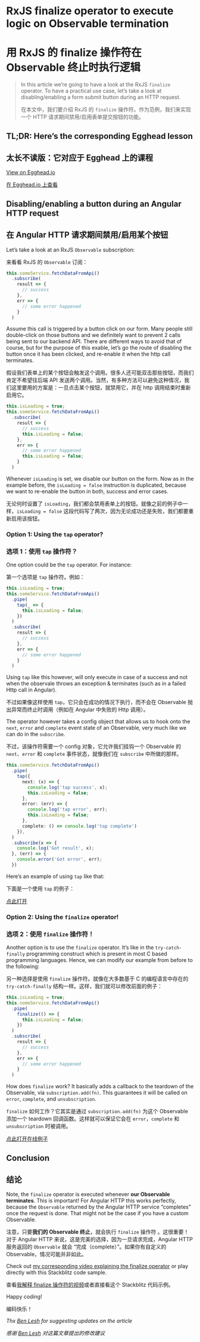 # RxJS finalize operator to execute logic on Observable termination

# 用 RxJS 的 finalize 操作符在 Observable 终止时执行逻辑

> In this article we’re going to have a look at the RxJS `finalize` operator. To have a practical use case, let’s take a look at disabling/enabling a form submit button during an HTTP request.
>
> 在本文中，我们要介绍 RxJS 的 `finalize` 操作符。作为范例，我们来实现一个 HTTP 请求期间禁用/启用表单提交按钮的功能。
>

## TL;DR: Here’s the corresponding Egghead lesson

## 太长不读版：它对应于 Egghead 上的课程

[View on Egghead.io](https://egghead.io/lessons/angular-execute-code-when-the-rxjs-observable-terminates-with-the-finalize-operator)

[在 Egghead.io 上查看](https://egghead.io/lessons/angular-execute-code-when-the-rxjs-observable-terminates-with-the-finalize-operator)

## Disabling/enabling a button during an Angular HTTP request

## 在 Angular HTTP 请求期间禁用/启用某个按钮

Let’s take a look at an RxJS `Observable` subscription:

来看看 RxJS 的 `Observable` 订阅：

```typescript
this.someService.fetchDataFromApi()
  .subscribe(
    result => {
      // success
    },
    err => {
      // some error happened
    }
  )
```

Assume this call is triggered by a button click on our form. Many people still double-click on those buttons and we definitely want to prevent 2 calls being sent to our backend API. There are different ways to avoid that of course, but for the purpose of this exable, let’s go the route of disabling the button once it has been clicked, and re-enable it when the http call terminates.

假设我们表单上的某个按钮会触发这个调用。很多人还可能双击那些按钮，而我们肯定不希望往后端 API 发送两个调用。当然，有多种方法可以避免这种情况，我们这里要用的方案是：一旦点击某个按钮，就禁用它，并在 http 调用结束时重新启用它。

```typescript
this.isLoading = true;
this.someService.fetchDataFromApi()
  .subscribe(
    result => {
      // success
      this.isLoading = false;
    },
    err => {
      // some error happened
      this.isLoading = false;
    }
  )
```

Whenever `isLoading` is set, we disable our button on the form. Now as in the example before, the `isLoading = false` instruction is duplicated, because we want to re-enable the button in both, success and error cases.

无论何时设置了 `isLoading`，我们都会禁用表单上的按钮。就像之前的例子中一样，`isLoading = false` 这段代码写了两次，因为无论成功还是失败，我们都要重新启用该按钮。

### Option 1: Using the `tap` operator?

### 选项 1：使用 `tap` 操作符？

One option could be the `tap` operator. For instance:

第一个选项是 `tap` 操作符。例如：

```typescript
this.isLoading = true;
this.someService.fetchDataFromApi()
  .pipe(
    tap(_ => {
      this.isLoading = false;
    })
  )
  .subscribe(
    result => {
      // success
    },
    err => {
      // some error happened
    }
  )
```

Using `tap` like this however, will only execute in case of a success and not when the observale throws an exception & terminates (such as in a failed Http call in Angular).

不过如果像这样使用 `tap`，它只会在成功的情况下执行，而不会在 Observable 抛出异常而终止时调用（例如在 Angular 中失败的 Http 调用）。

The operator however takes a config object that allows us to hook onto the `next`, `error` and `complete` event state of an Observable, very much like we can do in the `subscribe`.

不过，该操作符需要一个 config 对象，它允许我们挂钩一个 Observable 的 `next`、`error` 和 `complete` 事件状态，就像我们在 `subscribe` 中所做的那样。

```typescript
this.someService.fetchDataFromApi()
  .pipe(
    tap({
      next: (x) => {
        console.log('tap success', x);
        this.isLoading = false;
      },
      error: (err) => {
        console.log('tap error', err);
        this.isLoading = false;
      },
      complete: () => console.log('tap complete')
    }),
  )
  .subscribe(x => {
    console.log('Got result', x);
  }, (err) => {
    console.error('Got error', err);
  })
```

Here’s an example of using `tap` like that:

下面是一个使用 `tap` 的例子：

[点此打开](https://stackblitz.com/edit/rxjs-finalize-operator-aabtcm)

### Option 2: Using the `finalize` operator!

### 选项 2：使用 `finalize` 操作符！

Another option is to use the `finalize` operator. It’s like in the `try-catch-finally` programming construct which is present in most C based programming languages. Hence, we can modify our example from before to the following:

另一种选择是使用 `finalize` 操作符。就像在大多数基于 C 的编程语言中存在的 `try-catch-finally` 结构一样。这样，我们就可以修改前面的例子：

```typescript
this.isLoading = true;
this.someService.fetchDataFromApi()
  .pipe(
    finalize(() => {
      this.isLoading = false;
    })
  )
  .subscribe(
    result => {
      // success
    },
    err => {
      // some error happened
    }
  )
```

How does `finalize` work? It basically adds a callback to the teardown of the Observable, via `subscription.add(fn)`. This guarantees it will be called on `error`, `complete`, and `unsubscription`.

`finalize` 如何工作？它其实是通过 `subscription.add(fn)` 为这个 Observable 添加一个 teardown 回调函数。这样就可以保证它会在 `error`，`complete` 和 `unsubscription` 时被调用。

[点此打开在线例子](https://stackblitz.com/edit/rxjs-finalize-operator)

## Conclusion

## 结论

Note, the `finalize` operator is executed whenever **our Observable terminates**. This is important! For Angular HTTP this works perfectly, because the `Observable` returned by the Angular HTTP service “completes” once the request is done. That might not be the case if you have a custom Observable.

注意，只要**我们的 Observable 终止**，就会执行 `finalize` 操作符 。这很重要！对于 Angular HTTP 来说，这是完美的选择，因为一旦请求完成，Angular HTTP 服务返回的 `Observable` 就会 “完成（complete）”。如果你有自定义的 Observable，情况可能并非如此。

Check out [my corresponding video explaining the finalize operator](https://egghead.io/lessons/angular-execute-code-when-the-rxjs-observable-terminates-with-the-finalize-operator) or play directly with this Stackblitz code sample.

查看[我解释 finalize 操作符的视频](https://egghead.io/lessons/angular-execute-code-when-the-rxjs-observable-terminates-with-the-finalize-operator)或者直接看这个 Stackblitz 代码示例。

Happy coding!

编码快乐！

*Thx [Ben Lesh](https://mobile.twitter.com/BenLesh) for suggesting updates on the article*

*感谢 [Ben Lesh](https://mobile.twitter.com/BenLesh) 对这篇文章提出的修改建议*
